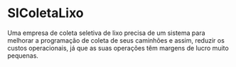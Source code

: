 # SIColetaLixo

Uma empresa de coleta seletiva de lixo precisa de um sistema para melhorar a programação de coleta de seus caminhões e assim, reduzir os custos operacionais, já que as suas operações têm margens de lucro muito pequenas.
